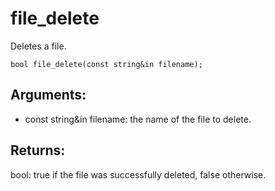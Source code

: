 # file_delete
Deletes a file.

`bool file_delete(const string&in filename);`

## Arguments:
* const string&in filename: the name of the file to delete.

## Returns:
bool: true if the file was successfully deleted, false otherwise.

